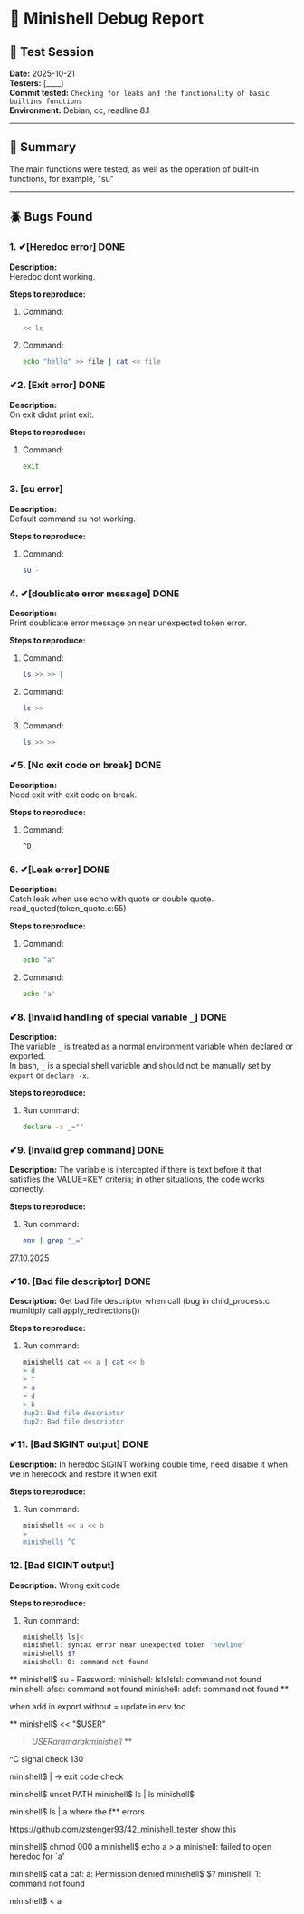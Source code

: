 # 🐚 Minishell Debug Report

## 📅 Test Session
**Date:** 2025-10-21  
**Testers:** [____]  
**Commit tested:** `Checking for leaks and the functionality of basic builtins functions`  
**Environment:** Debian, cc, readline 8.1  

---

## 🧩 Summary
The main functions were tested, as well as the operation of built-in functions, for example, "su"

---

## 🪲 Bugs Found

### 1. ✔[Heredoc error] DONE
**Description:**  
Heredoc dont working.

**Steps to reproduce:**  
1. Command:  
   ```bash
   << ls
   ```
2. Command:  
   ```bash
   echo "hello" >> file | cat << file
   ```

### ✔2. [Exit error] DONE
**Description:**  
On exit didnt print exit.

**Steps to reproduce:**  
1. Command:  
   ```bash
   exit
   ```

### 3. [su error]
**Description:**  
Default command su not working.

**Steps to reproduce:**  
1. Command:  
   ```bash
   su -
   ```

### 4. ✔[doublicate error message] DONE
**Description:**  
Print doublicate error message on near unexpected token error.

**Steps to reproduce:**  
1. Command:  
   ```bash
   ls >> >> |
   ```
2. Command:  
   ```bash
   ls >>
   ```
3. Command:  
   ```bash
   ls >> >>
   ```

### ✔5. [No exit code on break] DONE
**Description:**  
Need exit with exit code on break.

**Steps to reproduce:**  
1. Command:  
   ```bash
   ^D
   ```

### 6. ✔[Leak error] DONE
**Description:**  
Catch leak when use echo with quote or double quote. read_quoted(token_quote.c:55)

**Steps to reproduce:**  
1. Command:  
   ```bash
   echo "a"
   ```
2. Command:  
   ```bash
   echo 'a'
   ```

### ✔8. [Invalid handling of special variable `_`] DONE

**Description:**  
The variable `_` is treated as a normal environment variable when declared or exported.  
In bash, `_` is a special shell variable and should not be manually set by `export` or `declare -x`.

**Steps to reproduce:**  
1. Run command:  
   ```bash
   declare -x _=""
   ```

### ✔9. [Invalid grep command] DONE

**Description:**
The variable is intercepted if there is text before it that satisfies the VALUE=KEY criteria; in other situations, the code works correctly.

**Steps to reproduce:**  
1. Run command:  
   ```bash
   env | grep "_="
   ```

27.10.2025

### ✔10. [Bad file descriptor] DONE

**Description:**
Get bad file descriptor when call (bug in child_process.c mumltiply call apply_redirections())

**Steps to reproduce:**
1. Run command:
   ```bash
   minishell$ cat << a | cat << b
   > d
   > f
   > a
   > d
   > b
   dup2: Bad file descriptor
   dup2: Bad file descriptor
   ```

### ✔11. [Bad SIGINT output] DONE

**Description:**
In heredoc SIGINT working double time, need disable it when we in heredock and restore it when exit

**Steps to reproduce:**
1. Run command:
   ```bash
   minishell$ << a << b
   > 
   minishell$ ^C
   ```

### 12. [Bad SIGINT output]

**Description:**
Wrong exit code

**Steps to reproduce:**
1. Run command:
   ```bash
   minishell$ ls|<
   minishell: syntax error near unexpected token 'newline'
   minishell$ $?
   minishell: 0: command not found
   ```

**
minishell$ su -
Password: 
minishell: lslslslsl: command not found
minishell: afsd: command not found
minishell: adsf: command not found
**

when add in export without = update in env too

**
minishell$ << "$USER"
> $USER
> aramarak
minishell$ 
**

^C signal check 130

minishell$ |  -> exit code check 

minishell$ unset PATH
minishell$ ls | ls
minishell$ 

minishell$ ls | a where the f** errors

https://github.com/zstenger93/42_minishell_tester show this


minishell$ chmod 000 a
minishell$ echo a > a
minishell: failed to open heredoc for `a'


minishell$ cat a
cat: a: Permission denied
minishell$ $?
minishell: 1: command not found

minishell$ < a

